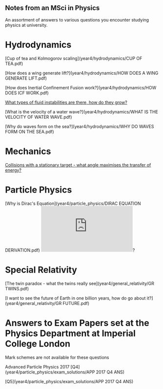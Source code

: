 ## Notes from an MSci in Physics

An assortment of answers to various questions you encounter studying physics at university. 


# Hydrodynamics

[Cup of tea and Kolmogorov scaling](year4/hydrodynamics/CUP OF TEA.pdf)

[How does a wing generate lift?](year4/hydrodynamics/HOW DOES A WING GENERATE LIFT.pdf)

[How does Inertial Confinement Fusion work?](year4/hydrodynamics/HOW DOES ICF WORK.pdf)

[What types of fluid instabilities are there, how do they grow?](year4/hydrodynamics/INSTABILITIES.pdf)

[What is the velocity of a water wave?](year4/hydrodynamics/WHAT IS THE VELOCITY OF WATER WAVE.pdf)

[Why do waves form on the sea?](year4/hydrodynamics/WHY DO WAVES FORM ON THE SEA.pdf)

# Mechanics
[Collisions with a stationary target - what angle maximises the transfer of energy?](year1/mechanics/collisions_with_a_stationary_target.pdf)

# Particle Physics
[Why is Dirac's Equation](year4/particle_physics/DIRAC EQUATION DERIVATION.pdf) ![Dirac's Equation](http://www.sciweavers.org/tex2img.php?eq=i%5Cgamma%5E%7B%5Cmu%7D%5Cpartial_%7B%5Cmu%7D%5Cpsi%3Dm%5Cpsi&bc=White&fc=Black&im=jpg&fs=12&ff=arev&edit=0)?

# Special Relativity

[The twin paradox - what the twins really see](year4/general_relativity/GR TWINS.pdf)

[I want to see the future of Earth in one billion years, how do go about it?](year4/general_relativity/GR FUTURE.pdf)

# Answers to Exam Papers set at the Physics Department at Imperial College London 
Mark schemes are not available for these questions

Advanced Particle Physics 2017 [Q4](year4/particle_physics/exam_solutions/APP 2017 Q4 ANS)

[Q5](year4/particle_physics/exam_solutions/APP 2017 Q4 ANS)
